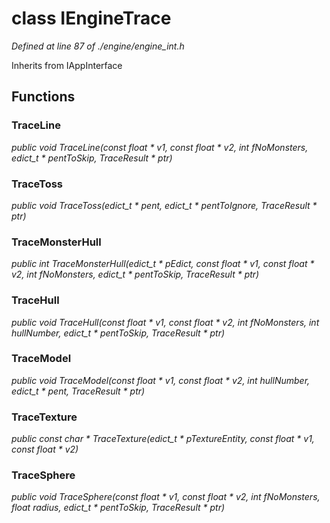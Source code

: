 # class IEngineTrace

*Defined at line 87 of ./engine/engine_int.h*

Inherits from IAppInterface



## Functions

### TraceLine

*public void TraceLine(const float * v1, const float * v2, int fNoMonsters, edict_t * pentToSkip, TraceResult * ptr)*

### TraceToss

*public void TraceToss(edict_t * pent, edict_t * pentToIgnore, TraceResult * ptr)*

### TraceMonsterHull

*public int TraceMonsterHull(edict_t * pEdict, const float * v1, const float * v2, int fNoMonsters, edict_t * pentToSkip, TraceResult * ptr)*

### TraceHull

*public void TraceHull(const float * v1, const float * v2, int fNoMonsters, int hullNumber, edict_t * pentToSkip, TraceResult * ptr)*

### TraceModel

*public void TraceModel(const float * v1, const float * v2, int hullNumber, edict_t * pent, TraceResult * ptr)*

### TraceTexture

*public const char * TraceTexture(edict_t * pTextureEntity, const float * v1, const float * v2)*

### TraceSphere

*public void TraceSphere(const float * v1, const float * v2, int fNoMonsters, float radius, edict_t * pentToSkip, TraceResult * ptr)*



